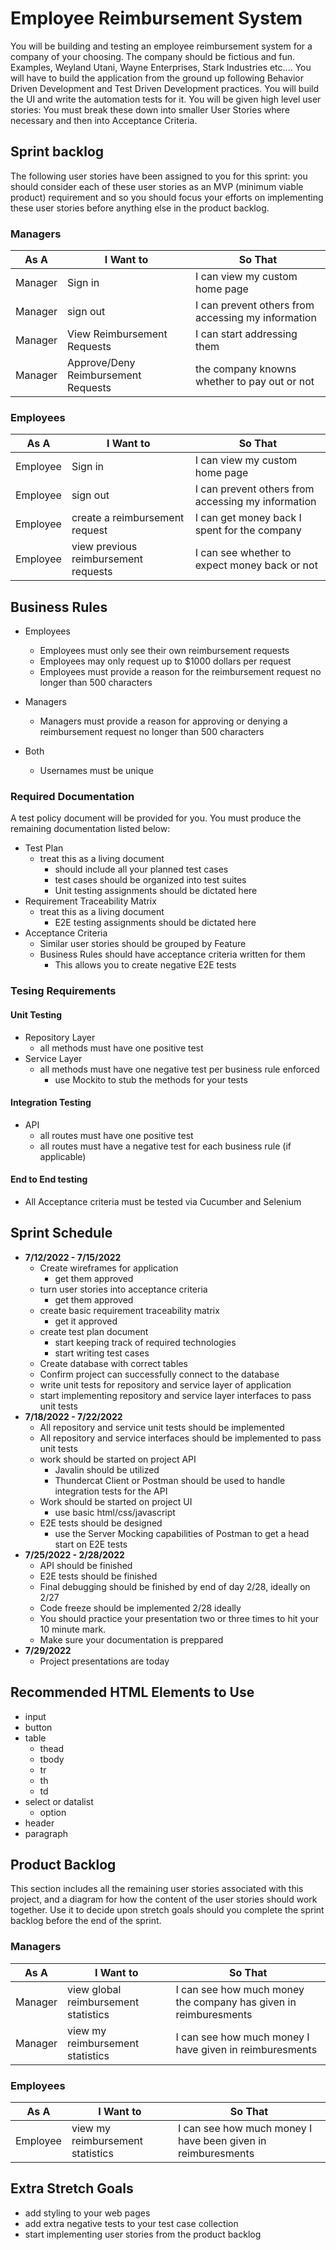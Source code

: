 # Employee Reimbursement System

You will be building and testing an employee reimbursement system for a company of your choosing. The company should be fictious and fun. Examples, Weyland Utani, Wayne Enterprises, Stark Industries etc.... You will have to build the application from the ground up following Behavior Driven Development and Test Driven Development practices. You will build the UI and write the automation tests for it. You will be given high level user stories: You must break these down into smaller User Stories where necessary and then into Acceptance Criteria.

## Sprint backlog
The following user stories have been assigned to you for this sprint: you should consider each of these user stories as an MVP (minimum viable product) requirement and so you should focus your efforts on implementing these user stories before anything else in the product backlog.

### Managers
|As A| I Want to| So That|
|----|----------|--------|
|Manager| Sign in| I can view my custom home page| 
|Manager| sign out| I can prevent others from accessing my information|
|Manager| View Reimbursement Requests | I can start addressing them|
|Manager| Approve/Deny Reimbursement Requests | the company knowns whether to pay out or not |

### Employees
|As A| I Want to| So That|
|----|----------|--------|
|Employee| Sign in| I can view my custom home page| 
|Employee| sign out| I can prevent others from accessing my information|
|Employee| create a reimbursement request| I can get money back I spent for the company|
|Employee| view previous reimbursement requests | I can see whether to expect money back or not|

## Business Rules
- Employees
    - Employees must only see their own reimbursement requests
    - Employees may only request up to $1000 dollars per request
    - Employees must provide a reason for the reimbursement request no longer than 500 characters

- Managers
    - Managers must provide a reason for approving or denying a reimbursement request no longer than 500 characters

- Both
    - Usernames must be unique

### Required Documentation
A test policy document will be provided for you. You must produce the remaining documentation listed below:
- Test Plan
    - treat this as a living document
        - should include all your planned test cases
        - test cases should be organized into test suites
        - Unit testing assignments should be dictated here
- Requirement Traceability Matrix
    - treat this as a living document
        - E2E testing assignments should be dictated here
- Acceptance Criteria
    - Similar user stories should be grouped by Feature
    - Business Rules should have acceptance criteria written for them
        - This allows you to create negative E2E tests

### Tesing Requirements

#### Unit Testing
- Repository Layer
    - all methods must have one positive test
- Service Layer
    - all methods must have one negative test per business rule enforced
        - use Mockito to stub the methods for your tests 
#### Integration Testing
- API
    - all routes must have one positive test
    - all routes must have a negative test for each business rule (if applicable)

#### End to End testing
- All Acceptance criteria must be tested via Cucumber and Selenium

## Sprint Schedule
- **7/12/2022 - 7/15/2022**
    - Create wireframes for application
        - get them approved
    - turn user stories into acceptance criteria
        - get them approved
    - create basic requirement traceability matrix
        - get it approved
    - create test plan document
        - start keeping track of required technologies
        - start writing test cases
    - Create database with correct tables
    - Confirm project can successfully connect to the database
    - write unit tests for repository and service layer of application
    - start implementing repository and service layer interfaces to pass unit tests
- **7/18/2022 - 7/22/2022**
    - All repository and service unit tests should be implemented
    - All repository and service interfaces should be implemented to pass unit tests
    - work should be started on project API
        - Javalin should be utilized
        - Thundercat Client or Postman should be used to handle integration tests for the API
    - Work should be started on project UI
        - use basic html/css/javascript
    - E2E tests should be designed
        - use the Server Mocking capabilities of Postman to get a head start on E2E tests
- **7/25/2022 - 2/28/2022**
    - API should be finished
    - E2E tests should be finished
    - Final debugging should be finished by end of day 2/28, ideally on 2/27
    - Code freeze should be implemented 2/28 ideally
    - You should practice your presentation two or three times to hit your 10 minute mark.
    - Make sure your documentation is preppared 
- **7/29/2022**
    - Project presentations are today

## Recommended HTML Elements to Use
- input
- button
- table
    - thead
    - tbody
    - tr
    - th
    - td
- select or datalist
    - option
- header
- paragraph

## Product Backlog
This section includes all the remaining user stories associated with this project, and a diagram for how the content of the user stories should work together. Use it to decide upon stretch goals should you complete the sprint backlog before the end of the sprint.
### Managers
|As A| I Want to| So That|
|----|----------|--------|
|Manager| view global reimbursement statistics | I can see how much money the company has given in reimburesments|
|Manager| view my reimbursement statistics | I can see how much money I have given in reimburesments|

### Employees
|As A| I Want to| So That|
|----|----------|--------|
|Employee| view my reimbursement statistics | I can see how much money I have been given in reimburesments|

## Extra Stretch Goals
- add styling to your web pages
- add extra negative tests to your test case collection
- start implementing user stories from the product backlog